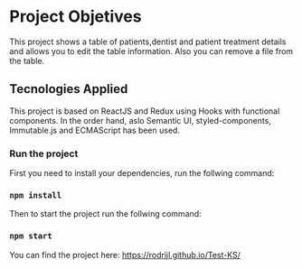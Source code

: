 # Project Objetives
This project shows a table of patients,dentist and patient treatment details and allows you to edit the table information. Also you can remove a file from the table. 

## Tecnologies Applied

This project is based on ReactJS and Redux using Hooks with functional components. In the order hand, aslo Semantic UI, styled-components, Immutable.js and ECMAScript has been used. 

### Run the project

First you need to install your dependencies, run the follwing command:

### `npm install`

Then to start the project run the follwing command:

### `npm start`


You can find the project here: https://rodrijl.github.io/Test-KS/
